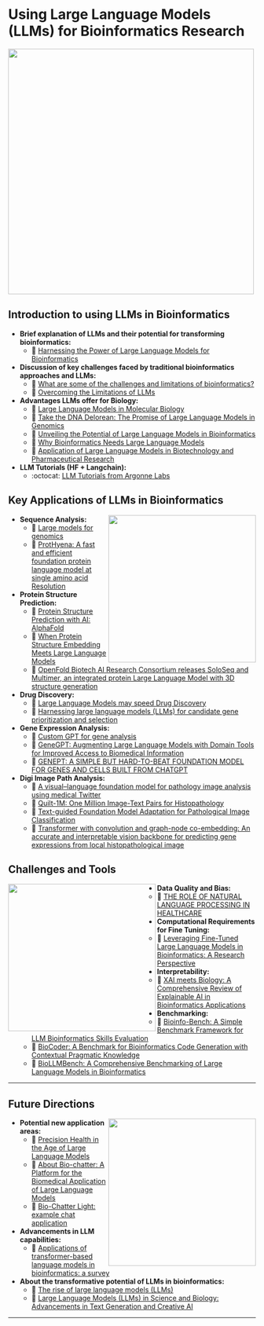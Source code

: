 # Using Large Language Models (LLMs) for Bioinformatics Research

<img src="https://github.com/lynnlangit/TeamTeri/blob/master/Images/llm-research.png" width=500 align=center>

## Introduction to using LLMs in Bioinformatics  

* **Brief explanation of LLMs and their potential for transforming bioinformatics:**
  - 📖 [Harnessing the Power of Large Language Models for Bioinformatics](https://medium.com/@andrew_johnson_4/unveiling-the-potential-of-large-language-models-in-bioinformatics-76710eb0b38a)
* **Discussion of key challenges faced by traditional bioinformatics approaches and LLMs:**
  - 📖 [What are some of the challenges and limitations of bioinformatics?](https://omicstutorials.com/what-are-some-of-the-challenges-and-limitations-of-bioinformatics/)
  - 📖 [Overcoming the Limitations of LLMs](https://towardsdatascience.com/overcoming-the-limitations-of-large-language-models-9d4e92ad9823)
* **Advantages LLMs offer for Biology:**
  - 📖 [Large Language Models in Molecular Biology](https://towardsdatascience.com/large-language-models-in-molecular-biology-9eb6b65d8a30)
  - 📖 [Take the DNA Delorean: The Promise of Large Language Models in Genomics](https://www.bio-itworld.com/news/2023/01/27/take-the-dna-delorean-the-promise-of-large-language-models-in-genomics)
  - 📖 [Unveiling the Potential of Large Language Models in Bioinformatics](https://medium.com/@andrew_johnson_4/unveiling-the-potential-of-large-language-models-in-bioinformatics-76710eb0b38a)
  - 📖 [Why Bioinformatics Needs Large Language Models](https://www.forbes.com/sites/robtoews/2023/07/16/the-next-frontier-for-large-language-models-is-biology/?sh=7a7084506f05)
  - 📖 [Application of Large Language Models in Biotechnology and Pharmaceutical Research](https://www.marktechpost.com/2023/07/12/application-of-large-language-models-in-biotechnology-and-pharmaceutical-research/)
* **LLM Tutorials (HF + Langchain):**
  - :octocat: [LLM Tutorials from Argonne Labs](https://github.com/langitlynn/llm-workshop)

## Key Applications of LLMs in Bioinformatics

<img src="https://github.com/lynnlangit/TeamTeri/blob/master/Images/llm-bio.png" width=300 align=right>

* **Sequence Analysis:**
  - 📖 [Large models for genomics](https://www.nature.com/articles/s41592-023-02105-5)
  - 📖 [ProtHyena: A fast and efficient foundation protein language model at single amino acid Resolution](https://www.biorxiv.org/content/10.1101/2024.01.18.576206v1)
* **Protein Structure Prediction:**
  - 📖 [Protein Structure Prediction with AI: AlphaFold](https://www.nature.com/articles/s41586-021-03819-2%3C)
  - 📖 [When Protein Structure Embedding Meets Large Language Models](https://pubmed.ncbi.nlm.nih.gov/38254915/)
  - 📖 [OpenFold Biotech AI Research Consortium releases SoloSeq and Multimer, an integrated protein Large Language Model with 3D structure generation](https://www.businesswire.com/news/home/20240219658831/en/OpenFold-Biotech-AI-Research-Consortium-releases-SoloSeq-and-Multimer-an-integrated-protein-Large-Language-Model-with-3D-structure-generation)
* **Drug Discovery:**
  - 📖 [Large Language Models may speed Drug Discovery](https://www.technologyreview.com/2023/08/22/1076802/large-language-models-may-speed-drug-discovery/)
  - 📖 [Harnessing large language models (LLMs) for candidate gene prioritization and selection](https://translational-medicine.biomedcentral.com/articles/10.1186/s12967-023-04576-8)
* **Gene Expression Analysis:**  
  - 💬 [Custom GPT for gene analysis](https://chat.openai.com/g/g-HvvFt9ohw-genegpt)
  - 📖 [GeneGPT: Augmenting Large Language Models with Domain Tools for Improved Access to Biomedical Information](https://www.ncbi.nlm.nih.gov/pmc/articles/PMC10153281/)
  - 📖 [GENEPT: A SIMPLE BUT HARD-TO-BEAT FOUNDATION MODEL FOR GENES AND CELLS BUILT FROM CHATGPT](https://www.biorxiv.org/content/10.1101/2023.10.16.562533v1)
* **Digi Image Path Analysis:**
  - 📖 [A visual–language foundation model for pathology image analysis using medical Twitter](https://www.nature.com/articles/s41591-023-02504-3)
  - 📖 [Quilt-1M: One Million Image-Text Pairs for Histopathology](https://arxiv.org/abs/2306.11207)
  - 📖 [Text-guided Foundation Model Adaptation for Pathological Image Classification](https://arxiv.org/abs/2307.14901)
  - 📖 [Transformer with convolution and graph-node co-embedding: An accurate and interpretable vision backbone for predicting gene expressions from local histopathological image](https://www.sciencedirect.com/science/article/pii/S1361841523003006)

  
## Challenges and Tools
 
<img src="https://github.com/lynnlangit/TeamTeri/blob/master/Images/llm-tools.png" width=300 align=left>

* **Data Quality and Bias:**
    - 📖 [THE ROLE OF NATURAL LANGUAGE PROCESSING IN HEALTHCARE](https://roundtable.datascience.salon/the-role-of-natural-language-processing-in-healthcare)
* **Computational Requirements for Fine Tuning:**
    - 📖 [Leveraging Fine-Tuned Large Language Models in Bioinformatics: A Research Perspective](https://www.qeios.com/read/WE7UMN.2)
* **Interpretability:**
    - 📖 [XAI meets Biology: A Comprehensive Review of Explainable AI in Bioinformatics Applications](https://arxiv.org/html/2312.06082v1)
* **Benchmarking:**
    - 📖 [Bioinfo-Bench: A Simple Benchmark Framework for LLM Bioinformatics Skills Evaluation](https://www.biorxiv.org/content/10.1101/2023.10.18.563023v1)
    - 📖 [BioCoder: A Benchmark for Bioinformatics Code Generation with Contextual Pragmatic Knowledge](https://arxiv.org/html/2308.16458v4)
    - 📖 [BioLLMBench: A Comprehensive Benchmarking of Large Language Models in Bioinformatics](https://www.biorxiv.org/content/10.1101/2023.12.19.572483v1.full.pdf)

 
----

## Future Directions

<img src="https://github.com/lynnlangit/TeamTeri/blob/master/Images/llm-futures.png" width=300 align=right>

* **Potential new application areas:**
  - 📖 [Precision Health in the Age of Large Language Models](https://dl.acm.org/doi/10.1145/3580305.3599568)
  - 📖 [About Bio-chatter: A Platform for the Biomedical Application of Large Language Models](https://arxiv.org/pdf/2305.06488.pdf)
  - 💬 [Bio-Chatter Light: example chat application](https://light.biochatter.org/)
* **Advancements in LLM capabilities:** 
  - 📖 [Applications of transformer-based language models in bioinformatics: a survey](https://academic.oup.com/bioinformaticsadvances/article/3/1/vbad001/6984737)
* **About the transformative potential of LLMs in bioinformatics:**
  - 📖 [The rise of large language models (LLMs)](https://omicstutorials.com/the-rise-of-large-language-models-llms/)
  - 📖 [Large Language Models (LLMs) in Science and Biology: Advancements in Text Generation and Creative AI](https://omicstutorials.com/large-language-models-llms-in-science-and-biology-advancements-in-text-generation-and-creative-ai/)

-----


